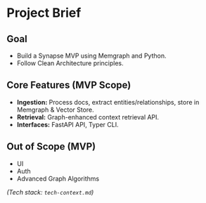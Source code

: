 # Project Brief

## Goal
- Build a Synapse MVP using Memgraph and Python.
- Follow Clean Architecture principles.

## Core Features (MVP Scope)
- **Ingestion:** Process docs, extract entities/relationships, store in Memgraph & Vector Store.
- **Retrieval:** Graph-enhanced context retrieval API.
- **Interfaces:** FastAPI API, Typer CLI.

## Out of Scope (MVP)
- UI
- Auth
- Advanced Graph Algorithms

*(Tech stack: `tech-context.md`)* 